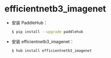 # efficientnetb3_imagenet
* 安装 PaddleHub：

    ```bash
    $ pip install --upgrade paddlehub
    ```

* 安装 efficientnetb3_imagenet：

    ```bash
    $ hub install efficientnetb3_imagenet
    ```
